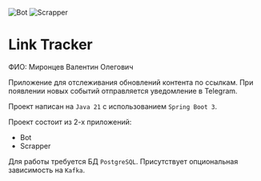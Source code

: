 ![Bot](https://github.com/sanyarnd/java-course-2023-backend-template/actions/workflows/bot.yml/badge.svg)
![Scrapper](https://github.com/sanyarnd/java-course-2023-backend-template/actions/workflows/scrapper.yml/badge.svg)

# Link Tracker

ФИО: Миронцев Валентин Олегович

Приложение для отслеживания обновлений контента по ссылкам.
При появлении новых событий отправляется уведомление в Telegram.

Проект написан на `Java 21` с использованием `Spring Boot 3`.

Проект состоит из 2-х приложений:
* Bot
* Scrapper

Для работы требуется БД `PostgreSQL`. Присутствует опциональная зависимость на `Kafka`.
